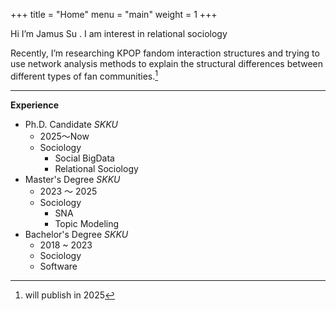 +++
title = "Home"
menu = "main"
weight = 1
+++


Hi I’m Jamus Su . I am interest in relational sociology

Recently, I’m researching KPOP fandom interaction structures and trying to use network analysis methods to explain the structural differences between different types of fan communities.[^1]

[^1]: will publish in 2025

---

**Experience**

- Ph.D. Candidate *SKKU*
    - 2025～Now
    - Sociology
        - Social BigData
        - Relational Sociology
- Master's Degree *SKKU*
    - 2023 ～ 2025
    - Sociology
        - SNA
        - Topic Modeling
- Bachelor's Degree *SKKU*
    - 2018 ~ 2023
    - Sociology
    - Software

